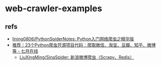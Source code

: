 # web-crawler-examples

## refs

- [lining0806/PythonSpiderNotes: Python入门网络爬虫之精华版](https://github.com/lining0806/PythonSpiderNotes)
- [推荐｜23个Python爬虫开源项目代码：爬取微信、淘宝、豆瓣、知乎、微博等 - 七月在线](https://ask.julyedu.com/article/323)
  - [LiuXingMing/SinaSpider: 新浪微博爬虫（Scrapy、Redis）](https://github.com/LiuXingMing/SinaSpider)
